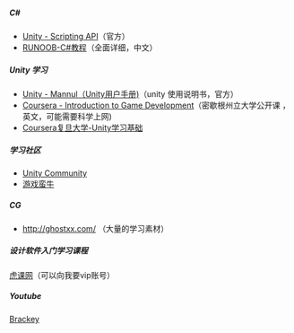 ##### C#

- [Unity - Scripting API](https://docs.unity3d.com/2017.2/Documentation/ScriptReference/index.html)（官方）
- [RUNOOB-C#教程](http://www.runoob.com/csharp/csharp-tutorial.html)（全面详细，中文）

##### Unity 学习

- [Unity - Mannul（Unity用户手册)](https://docs.unity3d.com/2017.2/Documentation/Manual/UnityManual.html)（unity 使用说明书，官方）
- [Coursera - Introduction to Game Development](https://www.coursera.org/learn/game-development/)（密歇根州立大学公开课 ，英文，可能需要科学上网)
- [Coursera复旦大学-Unity学习基础](https://www.bilibili.com/video/av10755879/%20) 

##### 学习社区

- [Unity Community](https://unity3d.com/cn/community)
- [游戏蛮牛](http://www.manew.com/)

##### CG

- http://ghostxx.com/ （大量的学习素材）

##### 设计软件入门学习课程

[虎课网](https://huke88.com/)（可以向我要vip账号）

##### Youtube
[Brackey](https://www.youtube.com/channel/UCYbK_tjZ2OrIZFBvU6CCMiA)



